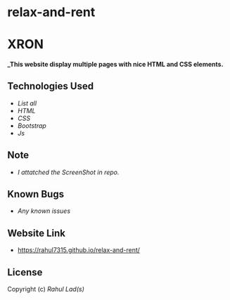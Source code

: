 # relax-and-rent
 
# XRON

#### _This website display multiple pages with nice HTML and CSS elements.

## Technologies Used

* _List all_
* _HTML_
* _CSS_
* _Bootstrap_
* _Js_


## Note
* _I attatched the ScreenShot in repo._

## Known Bugs

* _Any known issues_

## Website Link


* https://rahul7315.github.io/relax-and-rent/

## License

Copyright (c)  _Rahul Lad(s)_
